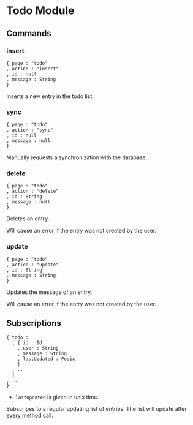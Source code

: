 # Todo Module

## Commands

### insert

```
{ page : "todo"
, action : "insert"
, id : null
, message : String
}
```

Inserts a new entry in the todo list.

### sync

```
{ page : "todo"
, action : "sync"
, id : null
, message : null
}
```

Manually requests a synchronization with the database.

### delete

```
{ page : "todo"
, action : "delete"
, id : String
, message : null
}
```

Deletes an entry.

Will cause an error if the entry was not created by the user.

### update

```
{ page : "todo"
, action : "update"
, id : String
, message : String
}
```

Updates the message of an entry.

Will cause an error if the entry was not created by the user.

## Subscriptions

```
{ todo :
  [ { id : Id
    , user : String
    , message : String
    , lastUpdated : Posix
    }
  , ..
  ]
, ..
}
```

* `lastUpdated` is given in unix time.

Subscripes to a regular updating list of entries.
The list will update after every method call.